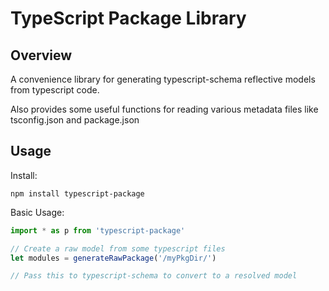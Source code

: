 TypeScript Package Library
==

Overview
--

A convenience library for generating typescript-schema reflective models from typescript code.

Also provides some useful functions for reading various metadata files like tsconfig.json and package.json

Usage
--

Install:
```
npm install typescript-package
```

Basic Usage:

```TypeScript
import * as p from 'typescript-package'

// Create a raw model from some typescript files
let modules = generateRawPackage('/myPkgDir/')

// Pass this to typescript-schema to convert to a resolved model
```
